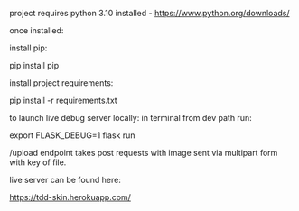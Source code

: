 project requires python 3.10 installed - https://www.python.org/downloads/

once installed:

install pip:

pip install pip

install project requirements:

pip install -r requirements.txt

to launch live debug server locally: in terminal from dev path run:

export FLASK_DEBUG=1 flask run

/upload endpoint takes post requests with image sent via multipart form with key of file.

live server can be found here:

https://tdd-skin.herokuapp.com/


